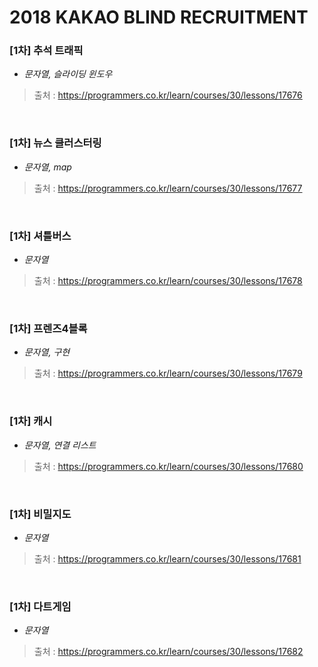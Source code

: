 # 2018 KAKAO BLIND RECRUITMENT

### [1차] 추석 트래픽
* *문자열, 슬라이딩 윈도우*  
> 출처 : https://programmers.co.kr/learn/courses/30/lessons/17676

<br>

### [1차] 뉴스 클러스터링
* *문자열, map*  
> 출처 : https://programmers.co.kr/learn/courses/30/lessons/17677

<br>

### [1차] 셔틀버스
* *문자열*  
> 출처 : https://programmers.co.kr/learn/courses/30/lessons/17678

<br>

### [1차] 프렌즈4블록
* *문자열, 구현*  
> 출처 : https://programmers.co.kr/learn/courses/30/lessons/17679

<br>

### [1차] 캐시
* *문자열, 연결 리스트*  
> 출처 : https://programmers.co.kr/learn/courses/30/lessons/17680

<br>

### [1차] 비밀지도
* *문자열*  
> 출처 : https://programmers.co.kr/learn/courses/30/lessons/17681

<br>

### [1차] 다트게임
* *문자열*  
> 출처 : https://programmers.co.kr/learn/courses/30/lessons/17682

<br>